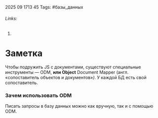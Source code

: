 2025 09 1713 45
Tags: #базы_данных 
###### Links: 
1) 
# Заметка
Чтобы подружить JS с документами, существуют специальные инструменты — ODM, **или Object** Document Mapper (англ. «сопоставитель объектов и документов»_)_. У каждой БД есть свой сопоставитель.
### Зачем использовать ODM
Писать запросы в базу данных можно как вручную, так и с помощью ODM.